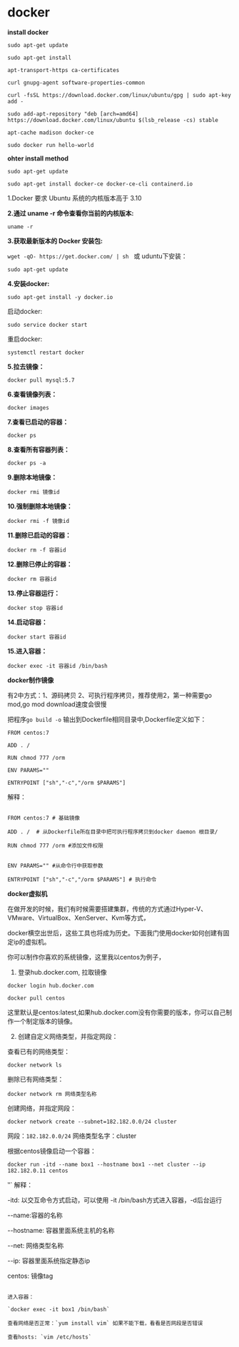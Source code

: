 # docker

**install docker**

`sudo apt-get update`

```
sudo apt-get install

apt-transport-https ca-certificates

curl gnupg-agent software-properties-common

```

```
curl -fsSL https://download.docker.com/linux/ubuntu/gpg | sudo apt-key add -

```

```
sudo add-apt-repository "deb [arch=amd64] https://download.docker.com/linux/ubuntu $(lsb_release -cs) stable

apt-cache madison docker-ce

sudo docker run hello-world

```

**ohter install method**

```
sudo apt-get update

sudo apt-get install docker-ce docker-ce-cli containerd.io
```

1.Docker 要求 Ubuntu 系统的内核版本高于 3.10

**2.通过 uname -r 命令查看你当前的内核版本:**

`uname -r`

**3.获取最新版本的 Docker 安装包:** 

`wget -qO- https://get.docker.com/ | sh ` 或 uduntu下安装：

`sudo apt-get update`

**4.安装docker:** 

`sudo apt-get install -y docker.io`

启动docker: 

`sudo service docker start`

重启docker:

`systemctl restart docker`

**5.拉去镜像：**

`docker pull mysql:5.7`

**6.查看镜像列表：**

`docker images`

**7.查看已启动的容器：**

`docker ps`

**8.查看所有容器列表：** 

`docker ps -a`

**9.删除本地镜像：**

`docker rmi 镜像id`

**10.强制删除本地镜像：**

`docker rmi -f 镜像id`

**11.删除已启动的容器：**

`docker rm -f 容器id`

**12.删除已停止的容器：**

`docker rm 容器id`

**13.停止容器运行：**

`docker stop 容器id`

**14.启动容器：**

`docker start 容器id`

**15.进入容器：**

`docker exec -it 容器id /bin/bash`


**docker制作镜像**

有2中方式：1、源码拷贝 2、可执行程序拷贝，推荐使用2，第一种需要go mod,go mod download速度会很慢

把程序`go build -o` 输出到Dockerfile相同目录中,Dockerfile定义如下：

```
FROM centos:7

ADD . /

RUN chmod 777 /orm

ENV PARAMS=""

ENTRYPOINT ["sh","-c","/orm $PARAMS"]

```

解释：

```

FROM centos:7 # 基础镜像

ADD . /  # 从Dockerfile所在目录中把可执行程序拷贝到docker daemon 根目录/

RUN chmod 777 /orm #添加文件权限


ENV PARAMS="" #从命令行中获取参数

ENTRYPOINT ["sh","-c","/orm $PARAMS"] # 执行命令

```

**docker虚拟机**

在做开发的时候，我们有时候需要搭建集群，传统的方式通过Hyper-V、VMware、VirtualBox、XenServer、Kvm等方式，

docker横空出世后，这些工具也将成为历史。下面我门使用docker如何创建有固定ip的虚拟机。

你可以制作你喜欢的系统镜像，这里我以centos为例子，

1. 登录hub.docker.com, 拉取镜像 

`docker login hub.docker.com`

`docker pull centos`

这里默认是centos:latest,如果hub.docker.com没有你需要的版本，你可以自己制作一个制定版本的镜像。

2. 创建自定义网络类型，并指定网段：

查看已有的网络类型：

`docker network ls`

删除已有网络类型：

`docker network rm 网络类型名称`

创建网络，并指定网段：

`docker network create --subnet=182.182.0.0/24 cluster`

网段：`182.182.0.0/24` 网络类型名字：cluster

根据centos镜像启动一个容器：

`docker run -itd --name box1 --hostname box1 --net cluster --ip 182.182.0.11 centos`

‵‵`
解释：

-itd: 以交互命令方式启动，可以使用 -it /bin/bash方式进入容器，-d后台运行

--name:容器的名称

--hostname: 容器里面系统主机的名称

--net: 网络类型名称

--ip: 容器里面系统指定静态ip

centos: 镜像tag

```

进入容器：

`docker exec -it box1 /bin/bash`

查看网络是否正常：`yum install vim` 如果不能下载，看看是否网段是否错误

查看hosts: `vim /etc/hosts`